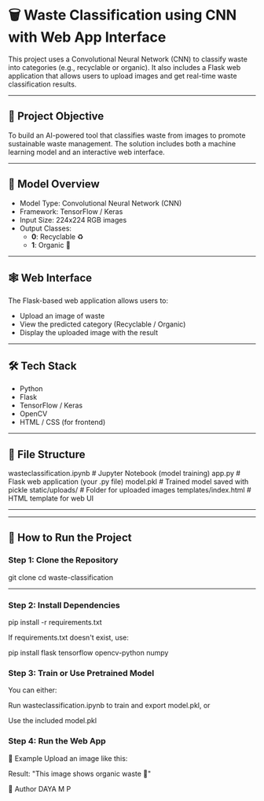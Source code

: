 # 🗑️ Waste Classification using CNN with Web App Interface

This project uses a Convolutional Neural Network (CNN) to classify waste into categories (e.g., recyclable or organic). It also includes a Flask web application that allows users to upload images and get real-time waste classification results.

---

## 📌 Project Objective

To build an AI-powered tool that classifies waste from images to promote sustainable waste management. The solution includes both a machine learning model and an interactive web interface.

---

## 🧠 Model Overview

- Model Type: Convolutional Neural Network (CNN)
- Framework: TensorFlow / Keras
- Input Size: 224x224 RGB images
- Output Classes:
  - **0**: Recyclable ♻️
  - **1**: Organic 🌱

---

## 🕸️ Web Interface

The Flask-based web application allows users to:

- Upload an image of waste
- View the predicted category (Recyclable / Organic)
- Display the uploaded image with the result

---

## 🛠️ Tech Stack

- Python
- Flask
- TensorFlow / Keras
- OpenCV
- HTML / CSS (for frontend)

---
## 📂 File Structure

wasteclassification.ipynb # Jupyter Notebook (model training)
app.py # Flask web application (your .py file)
model.pkl # Trained model saved with pickle
static/uploads/ # Folder for uploaded images
templates/index.html # HTML template for web UI


---


---

## 🚀 How to Run the Project

### Step 1: Clone the Repository


git clone 
cd waste-classification

---
### Step 2: Install Dependencies

pip install -r requirements.txt

If requirements.txt doesn't exist, use:

pip install flask tensorflow opencv-python numpy


### Step 3: Train or Use Pretrained Model
You can either:

Run wasteclassification.ipynb to train and export model.pkl, or

Use the included model.pkl

### Step 4: Run the Web App


📸 Example
Upload an image like this:


Result: "This image shows organic waste 🌱"




👤 Author
DAYA M P






